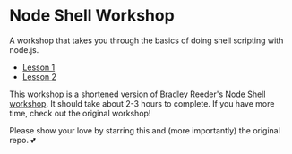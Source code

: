 # Node Shell Workshop

A workshop that takes you through the basics of doing shell scripting with node.js.

- [Lesson 1](./lesson-1.md)
- [Lesson 2](./lesson-2.md)

This workshop is a shortened version of Bradley Reeder's [Node Shell workshop](https://github.com/bradreeder/Node-Shell-Workshop). It should take about 2-3 hours to complete. If you have more time, check out the original workshop!

Please show your love by starring this and (more importantly) the original repo. :two_hearts:
